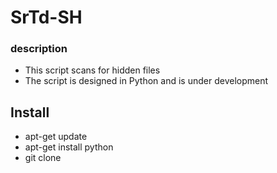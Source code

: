 # SrTd-SH
### description
* This script scans for hidden files
* The script is designed in Python and is under development
## Install 
- apt-get update
- apt-get install python
- git clone 
